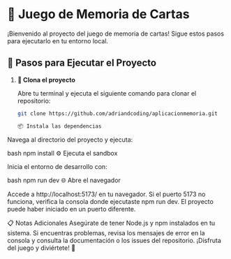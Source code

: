 # 🎴 Juego de Memoria de Cartas

¡Bienvenido al proyecto del juego de memoria de cartas! Sigue estos pasos para ejecutarlo en tu entorno local.

## 🚀 Pasos para Ejecutar el Proyecto

1. **🔄 Clona el proyecto**

   Abre tu terminal y ejecuta el siguiente comando para clonar el repositorio:

   ```bash
   git clone https://github.com/adriandcoding/aplicacionmemoria.git

   📦 Instala las dependencias
   ```

Navega al directorio del proyecto y ejecuta:

bash
npm install
⚙️ Ejecuta el sandbox

Inicia el entorno de desarrollo con:

bash
npm run dev
🌐 Abre el navegador

Accede a http://localhost:5173/ en tu navegador. Si el puerto 5173 no funciona, verifica la consola donde ejecutaste npm run dev. El proyecto puede haber iniciado en un puerto diferente.

📋 Notas Adicionales
Asegúrate de tener Node.js y npm instalados en tu sistema.
Si encuentras problemas, revisa los mensajes de error en la consola y consulta la documentación o los issues del repositorio.
¡Disfruta del juego y diviértete! 🎉
